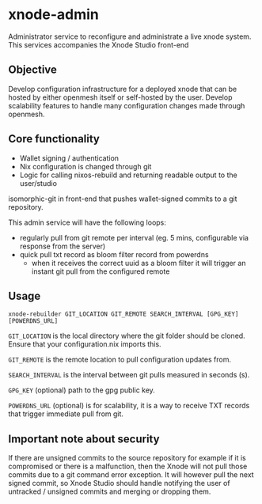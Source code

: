 # xnode-admin
Administrator service to reconfigure and administrate a live xnode system. This services accompanies the Xnode Studio front-end 

## Objective
Develop configuration infrastructure for a deployed xnode that can be hosted by either openmesh itself or self-hosted by the user.
Develop scalability features to handle many configuration changes made through openmesh.

## Core functionality
* Wallet signing / authentication
* Nix configuration is changed through git 
* Logic for calling nixos-rebuild and returning readable output to the user/studio

isomorphic-git in front-end that pushes wallet-signed commits to a git repository.

This admin service will have the following loops:
* regularly pull from git remote per interval (eg. 5 mins, configurable via response from the server)
* quick pull txt record as bloom filter record from powerdns 
    * when it receives the correct uuid as a bloom filter it will trigger an instant git pull from the configured remote

## Usage
` xnode-rebuilder GIT_LOCATION GIT_REMOTE SEARCH_INTERVAL [GPG_KEY] [POWERDNS_URL] `

`GIT_LOCATION` is the local directory where the git folder should be cloned. Ensure that your configuration.nix imports this.

`GIT_REMOTE` is the remote location to pull configuration updates from.

`SEARCH_INTERVAL` is the interval between git pulls measured in seconds (s).

`GPG_KEY` (optional) path to the gpg public key.

`POWERDNS_URL` (optional) is for scalability, it is a way to receive TXT records that trigger immediate pull from git.

## Important note about security
If there are unsigned commits to the source repository for example if it is compromised or there is a malfunction, then the Xnode will not pull those commits due to a git command error exception. It will however pull the next signed commit, so Xnode Studio should handle notifying the user of untracked / unsigned commits and merging or dropping them.